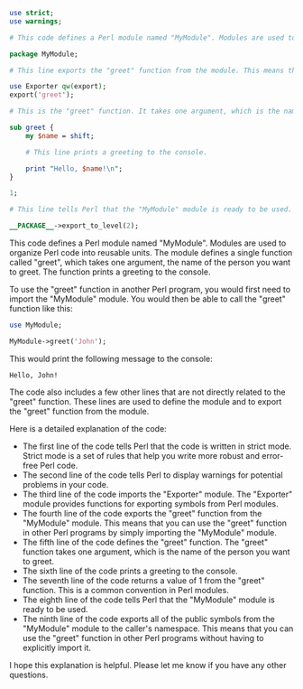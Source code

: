 ```perl
use strict;
use warnings;

# This code defines a Perl module named "MyModule". Modules are used to organize Perl code into reusable units.

package MyModule;

# This line exports the "greet" function from the module. This means that you can use the "greet" function in other Perl programs by simply importing the "MyModule" module.

use Exporter qw(export);
export('greet');

# This is the "greet" function. It takes one argument, which is the name of the person you want to greet.

sub greet {
    my $name = shift;

    # This line prints a greeting to the console.

    print "Hello, $name!\n";
}

1;

# This line tells Perl that the "MyModule" module is ready to be used.

__PACKAGE__->export_to_level(2);
```

This code defines a Perl module named "MyModule". Modules are used to organize Perl code into reusable units. The module defines a single function called "greet", which takes one argument, the name of the person you want to greet. The function prints a greeting to the console.

To use the "greet" function in another Perl program, you would first need to import the "MyModule" module. You would then be able to call the "greet" function like this:

```perl
use MyModule;

MyModule->greet('John');
```

This would print the following message to the console:

```
Hello, John!
```

The code also includes a few other lines that are not directly related to the "greet" function. These lines are used to define the module and to export the "greet" function from the module.

Here is a detailed explanation of the code:

* The first line of the code tells Perl that the code is written in strict mode. Strict mode is a set of rules that help you write more robust and error-free Perl code.
* The second line of the code tells Perl to display warnings for potential problems in your code.
* The third line of the code imports the "Exporter" module. The "Exporter" module provides functions for exporting symbols from Perl modules.
* The fourth line of the code exports the "greet" function from the "MyModule" module. This means that you can use the "greet" function in other Perl programs by simply importing the "MyModule" module.
* The fifth line of the code defines the "greet" function. The "greet" function takes one argument, which is the name of the person you want to greet.
* The sixth line of the code prints a greeting to the console.
* The seventh line of the code returns a value of 1 from the "greet" function. This is a common convention in Perl modules.
* The eighth line of the code tells Perl that the "MyModule" module is ready to be used.
* The ninth line of the code exports all of the public symbols from the "MyModule" module to the caller's namespace. This means that you can use the "greet" function in other Perl programs without having to explicitly import it.

I hope this explanation is helpful. Please let me know if you have any other questions.